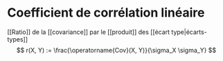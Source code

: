 # Coefficient de corrélation linéaire
[[Ratio]] de la [[covariance]] par le [[produit]] des [[écart type|écarts-types]]
$$
	r(X, Y) := \frac{\operatorname{Cov}(X, Y)}{\sigma_X \sigma_Y}
$$

